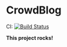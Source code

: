 CrowdBlog
=======

CI:
[![Build Status](https://secure.travis-ci.org/crowdint/crowdblog.png?branch=master)](http://travis-ci.org/crowdint/crowdblog)

**This project rocks!**

